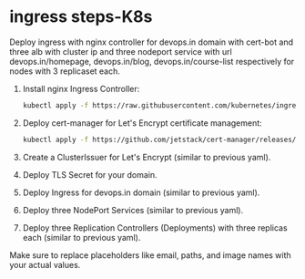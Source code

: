 # ingress steps-K8s

Deploy ingress with nginx controller for  devops.in domain with cert-bot and three alb with cluster ip and three nodeport service with url devops.in/homepage, devops.in/blog, devops.in/course-list respectively for nodes with 3 replicaset each.


1. Install nginx Ingress Controller:
   ```bash
   kubectl apply -f https://raw.githubusercontent.com/kubernetes/ingress-nginx/controller-v1.1.1/deploy/static/provider/cloud/deploy.yaml
   ```

2. Deploy cert-manager for Let's Encrypt certificate management:
   ```bash
   kubectl apply -f https://github.com/jetstack/cert-manager/releases/download/v1.5.4/cert-manager.yaml
   ```

3. Create a ClusterIssuer for Let's Encrypt (similar to previous yaml).

4. Deploy TLS Secret for your domain.

5. Deploy Ingress for devops.in domain (similar to previous yaml).

6. Deploy three NodePort Services (similar to previous yaml).

7. Deploy three Replication Controllers (Deployments) with three replicas each (similar to previous yaml).

Make sure to replace placeholders like email, paths, and image names with your actual values.
